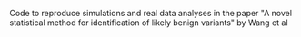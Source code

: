 Code to reproduce simulations and real data analyses in the paper "A novel statistical method for identification of likely benign variants" by Wang et al
